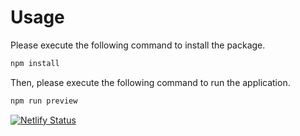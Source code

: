 # Usage

Please execute the following command to install the package.

```bash
npm install
```

Then, please execute the following command to run the application.

```bash
npm run preview
```

[![Netlify Status](https://api.netlify.com/api/v1/badges/ddc84dd6-21d7-416b-b4fc-185c47f20e05/deploy-status)](https://app.netlify.com/sites/slidesbyadam/deploys)